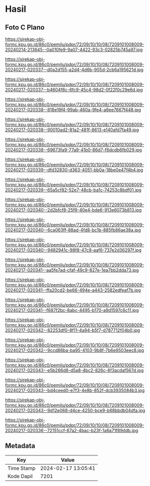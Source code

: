 # Hasil

## Foto C Plano

https://sirekap-obj-formc.kpu.go.id/86c0/pemilu/pdpr/72/09/10/10/08/7209101008009-20240214-213645--0a010fe9-9a07-4422-93c3-02825b745a97.jpg

https://sirekap-obj-formc.kpu.go.id/86c0/pemilu/pdpr/72/09/10/10/08/7209101008009-20240217-020337--d0a2d155-a2d4-4d6b-905d-2cb6a195621d.jpg

https://sirekap-obj-formc.kpu.go.id/86c0/pemilu/pdpr/72/09/10/10/08/7209101008009-20240217-020337--b4604f8c-6fc9-45c4-98d2-0f22f0c29e6d.jpg

https://sirekap-obj-formc.kpu.go.id/86c0/pemilu/pdpr/72/09/10/10/08/7209101008009-20240217-020338--818e19f4-99ab-460a-9fe4-a6ee7667f448.jpg

https://sirekap-obj-formc.kpu.go.id/86c0/pemilu/pdpr/72/09/10/10/08/7209101008009-20240217-020338--90010ad2-81a2-481f-8613-e140afd7fa49.jpg

https://sirekap-obj-formc.kpu.go.id/86c0/pemilu/pdpr/72/09/10/10/08/7209101008009-20240217-020338--69673fa9-77a9-41b0-86d7-f6dcdb6fb029.jpg

https://sirekap-obj-formc.kpu.go.id/86c0/pemilu/pdpr/72/09/10/10/08/7209101008009-20240217-020339--dfd32830-d363-4051-bb0a-18be0e47f4b4.jpg

https://sirekap-obj-formc.kpu.go.id/86c0/pemilu/pdpr/72/09/10/10/08/7209101008009-20240217-020339--65a5cf82-52e7-48cb-ba1c-74253c8bdf01.jpg

https://sirekap-obj-formc.kpu.go.id/86c0/pemilu/pdpr/72/09/10/10/08/7209101008009-20240217-020340--2d2bfcf8-25f9-40e4-bde6-913e6073b813.jpg

https://sirekap-obj-formc.kpu.go.id/86c0/pemilu/pdpr/72/09/10/10/08/7209101008009-20240217-020340--6ca063ff-88ad-4fd8-bc1b-885fb86ae38a.jpg

https://sirekap-obj-formc.kpu.go.id/86c0/pemilu/pdpr/72/09/10/10/08/7209101008009-20240217-020340--9482941c-98f8-47c9-aaf6-737e2d36297f.jpg

https://sirekap-obj-formc.kpu.go.id/86c0/pemilu/pdpr/72/09/10/10/08/7209101008009-20240217-020341--aa5fe7ad-cfaf-49c9-827e-1ea7bb2dda73.jpg

https://sirekap-obj-formc.kpu.go.id/86c0/pemilu/pdpr/72/09/10/10/08/7209101008009-20240217-020341--ffa20cd2-be66-494e-a443-2582edfeaf7b.jpg

https://sirekap-obj-formc.kpu.go.id/86c0/pemilu/pdpr/72/09/10/10/08/7209101008009-20240217-020341--f687f2bc-8abc-4495-b170-a9d1597c6c11.jpg

https://sirekap-obj-formc.kpu.go.id/86c0/pemilu/pdpr/72/09/10/10/08/7209101008009-20240217-020342--82253df0-8f11-4a94-b5f7-d787712f04b0.jpg

https://sirekap-obj-formc.kpu.go.id/86c0/pemilu/pdpr/72/09/10/10/08/7209101008009-20240217-020342--9ccd86ba-ba95-4103-9b8f-7b6e9503eec8.jpg

https://sirekap-obj-formc.kpu.go.id/86c0/pemilu/pdpr/72/09/10/10/08/7209101008009-20240217-020343--e5b266d8-d5a8-4bc2-826c-6f3acdaf567d.jpg

https://sirekap-obj-formc.kpu.go.id/86c0/pemilu/pdpr/72/09/10/10/08/7209101008009-20240217-020343--bd4ceed0-e7f3-4e8b-852f-dcb3935084b3.jpg

https://sirekap-obj-formc.kpu.go.id/86c0/pemilu/pdpr/72/09/10/10/08/7209101008009-20240217-020343--9d12e068-d4ce-4250-bce9-b68bbdb04dfa.jpg

https://sirekap-obj-formc.kpu.go.id/86c0/pemilu/pdpr/72/09/10/10/08/7209101008009-20240217-020336--72151ccf-67a2-4bac-b23f-1a6a71f89ddb.jpg


## Metadata

| Key        | Value               |
| ---------- | ------------------- |
| Time Stamp | 2024-02-17 13:05:41 |
| Kode Dapil | 7201                |



